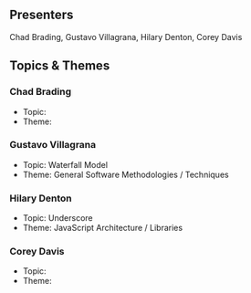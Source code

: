 ## Presenters

Chad Brading, Gustavo Villagrana, Hilary Denton, Corey Davis

## Topics & Themes

### Chad Brading

* Topic:
* Theme:

### Gustavo Villagrana

* Topic: Waterfall Model
* Theme: General Software Methodologies / Techniques

### Hilary Denton

* Topic: Underscore
* Theme: JavaScript Architecture / Libraries

### Corey Davis

* Topic:
* Theme: 
